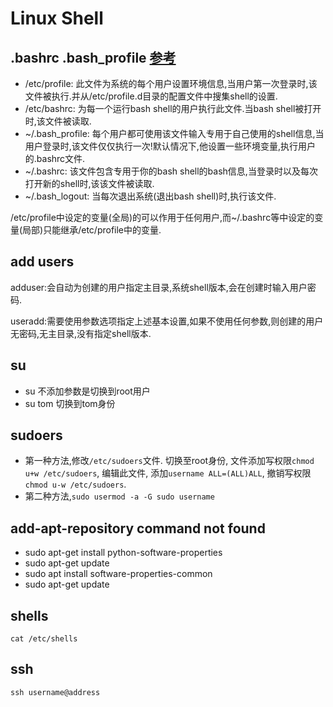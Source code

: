 # Linux Shell

## .bashrc .bash_profile [参考](https://www.cnblogs.com/kevingrace/p/8072860.html)

- /etc/profile: 此文件为系统的每个用户设置环境信息,当用户第一次登录时,该文件被执行.并从/etc/profile.d目录的配置文件中搜集shell的设置.
- /etc/bashrc:  为每一个运行bash shell的用户执行此文件.当bash shell被打开时,该文件被读取.
- ~/.bash_profile: 每个用户都可使用该文件输入专用于自己使用的shell信息,当用户登录时,该文件仅仅执行一次!默认情况下,他设置一些环境变量,执行用户的.bashrc文件.
- ~/.bashrc: 该文件包含专用于你的bash shell的bash信息,当登录时以及每次打开新的shell时,该该文件被读取.
- ~/.bash_logout: 当每次退出系统(退出bash shell)时,执行该文件.

/etc/profile中设定的变量(全局)的可以作用于任何用户,而~/.bashrc等中设定的变量(局部)只能继承/etc/profile中的变量.

## add users

adduser:会自动为创建的用户指定主目录,系统shell版本,会在创建时输入用户密码.

useradd:需要使用参数选项指定上述基本设置,如果不使用任何参数,则创建的用户无密码,无主目录,没有指定shell版本.

## su

- su 不添加参数是切换到root用户
- su tom 切换到tom身份

## sudoers

- 第一种方法,修改`/etc/sudoers`文件. 切换至root身份, 文件添加写权限`chmod u+w /etc/sudoers`, 编辑此文件, 添加`username ALL=(ALL)ALL`, 撤销写权限`chmod u-w /etc/sudoers`.
- 第二种方法,`sudo usermod -a -G sudo username`

## add-apt-repository command not found

- sudo apt-get install python-software-properties
- sudo apt-get update
- sudo apt install software-properties-common 
- sudo apt-get update

## shells

`cat /etc/shells`

## ssh

`ssh username@address`
